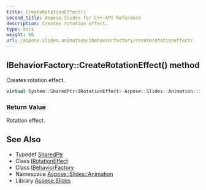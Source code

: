 ```yaml
---
title: CreateRotationEffect()
second_title: Aspose.Slides for C++ API Reference
description: Creates rotation effect.
type: docs
weight: 66
url: /aspose.slides.animation/ibehaviorfactory/createrotationeffect/
---
```

## IBehaviorFactory::CreateRotationEffect() method


Creates rotation effect.

```cpp
virtual System::SharedPtr<IRotationEffect> Aspose::Slides::Animation::IBehaviorFactory::CreateRotationEffect()=0
```


### Return Value

Rotation effect.

## See Also

* Typedef [SharedPtr](../../../system/sharedptr/)
* Class [IRotationEffect](../../irotationeffect/)
* Class [IBehaviorFactory](../)
* Namespace [Aspose::Slides::Animation](../../)
* Library [Aspose.Slides](../../../)